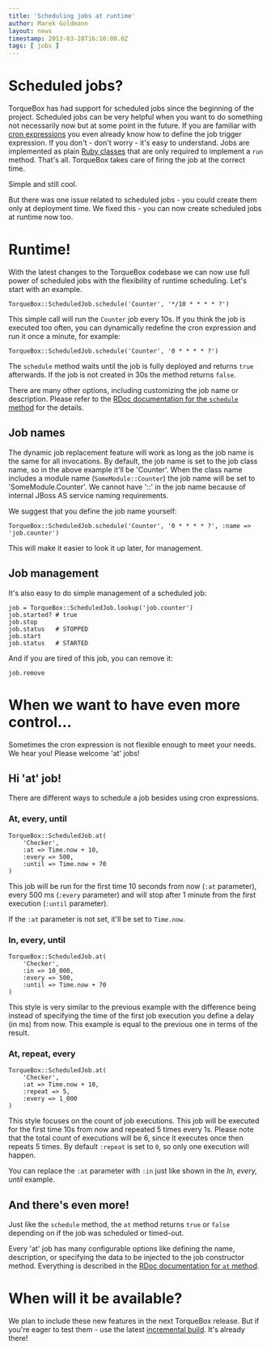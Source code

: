 ```yaml
---
title: 'Scheduling jobs at runtime'
author: Marek Goldmann
layout: news
timestamp: 2013-03-28T16:10:00.0Z
tags: [ jobs ]
---
```


# Scheduled jobs?

TorqueBox has had support for scheduled jobs since the beginning of the project.
Scheduled jobs can be very helpful when you want to do something not
necessarily now but at some point in the future. If you are familiar with [cron
expressions](/documentation/2.3.0/scheduled-jobs.html#jobs-format) you even already
know how to define the job trigger expression. If you don't - don't worry - it's easy
to understand. Jobs are implemented as plain [Ruby
classes](/documentation/2.3.0/scheduled-jobs.html#ruby-job-classes) that are only
required to implement a `run` method. That's all.
TorqueBox takes care of firing the job at the correct time.

Simple and still cool.

But there was one issue related to scheduled jobs - you could create them only
at deployment time. We fixed this - you can now create scheduled jobs at
runtime now too.

# Runtime!

With the latest changes to the TorqueBox codebase we can now use full power of
scheduled jobs with the flexibility of runtime scheduling. Let's start with an
example.

    TorqueBox::ScheduledJob.schedule('Counter', '*/10 * * * * ?')

This simple call will run the `Counter` job every 10s. If
you think the job is executed too often, you can dynamically redefine the cron 
expression and run it once a minute, for example:

    TorqueBox::ScheduledJob.schedule('Counter', '0 * * * * ?')

The `schedule` method  waits until the job is fully deployed and returns `true`
afterwards. If the job is not created in 30s the method returns `false`.

There are many other options, including customizing the job name or
description. Please refer to the [RDoc documentation for the `schedule`
method](/builds/yardocs/TorqueBox/ScheduledJob.html#schedule-class_method) for
the details.

## Job names

The dynamic job replacement feature will work as long as the job name
is the same for all invocations. By default, the job name is set to
the job class name, so in the above example it'll be 'Counter'. When
the class name includes a module name (`SomeModule::Counter`)
the job name will be set to 'SomeModule.Counter'. We cannot have '::'
in the job name because of internal JBoss AS service naming
requirements.

We suggest that you define the job name yourself:

    TorqueBox::ScheduledJob.schedule('Counter', '0 * * * * ?', :name => 'job.counter')

This will make it easier to look it up later, for management.

## Job management

It's also easy to do simple management of a scheduled job:

    job = TorqueBox::ScheduledJob.lookup('job.counter')
    job.started? # true
    job.stop
    job.status   # STOPPED
    job.start
    job.status   # STARTED

And if you are tired of this job, you can remove it:

    job.remove

# When we want to have even more control...

Sometimes the cron expression is not flexible enough to meet your needs. We
hear you! Please welcome 'at' jobs!

## Hi 'at' job!

There are different ways to schedule a job besides using cron expressions.

### At, every, until

    TorqueBox::ScheduledJob.at(
        'Checker',
        :at => Time.now + 10,
        :every => 500,
        :until => Time.now + 70
    )
 
This job will be run for the first time 10 seconds from now (`:at` parameter),
every 500 ms (`:every` parameter) and will stop after 1 minute from the first
execution (`:until` parameter).

If the `:at` parameter is not set, it'll be set to `Time.now`.

### In, every, until

    TorqueBox::ScheduledJob.at(
        'Checker',
        :in => 10_000,
        :every => 500,
        :until => Time.now + 70
    )

This style is very similar to the previous example with the difference being
instead of specifying the time of the first job execution you define a delay
(in ms) from now. This example is equal to the previous one in terms of the result.

### At, repeat, every

    TorqueBox::ScheduledJob.at(
        'Checker',
        :at => Time.now + 10,
        :repeat => 5,
        :every => 1_000
    )

This style focuses on the count of job executions. This job will be executed
for the first time 10s from now and repeated 5 times every 1s.  Please note
that the total count of executions will be 6, since it executes once then
repeats 5 times. By default `:repeat` is set to `0`, so only one execution
will happen.
  
You can replace the `:at` parameter with `:in` just like shown in the *In,
every, until* example.

## And there's even more!

Just like the `schedule` method, the `at` method returns `true` or `false`
depending on if the job was scheduled or timed-out. 

Every 'at' job has many configurable options like defining the name,
description, or specifying the data to be injected to the job constructor
method. Everything is described in the [RDoc documentation for `at`
method](/builds/yardocs/TorqueBox/ScheduledJob.html#at-class_method).

# When will it be available?

We plan to include these new features in the next TorqueBox release. But if
you're eager to test them - use the latest [incremental build](/builds/). It's
already there!

